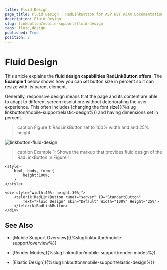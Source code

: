```yaml
---
title: Fluid Design
page_title: Fluid Design | RadLinkButton for ASP.NET AJAX Documentation
description: Fluid Design
slug: linkbutton/mobile-support/fluid-design
tags: fluid,design
published: True
position: 2
---
```


# Fluid Design

This article explains the **fluid design capabilities RadLinkButton offers**. The **Example 1** below shows how you can set button size in percent so it can resize with its parent element.

Generally, responsive design means that the page and its content are able to adapt to different screen resolutions without deteriorating the user experience. This often includes [changing the font size]({%slug linkbutton/mobile-support/elastic-design%}) and having dimensions set in percent.

>caption Figure 1: RadLinkButton set to 100% width and and 25% height.

![linkbutton-fluid-design](images/linkbutton-fluid-design.png)

>caption Example 1: Shows the markup that provides fluid design of the RadLinkButton in Figure 1.

````ASP.NET
<style>
	html, body, form {
		height:100%;
	}
</style>

<div style="width:40%; height:30%;">
	<telerik:RadLinkButton runat="server" ID="StandartButton" 
		Text="Fluid Design" Skin="Default" Width="100%" Height="25%">
	</telerik:RadLinkButton>
</div>
````

## See Also

 * [Mobile Support Overview]({%slug linkbutton/mobile-support/overview%})

 * [Render Modes]({%slug linkbutton/mobile-support/render-modes%})

 * [Elastic Design]({%slug linkbutton/mobile-support/elastic-design%})

